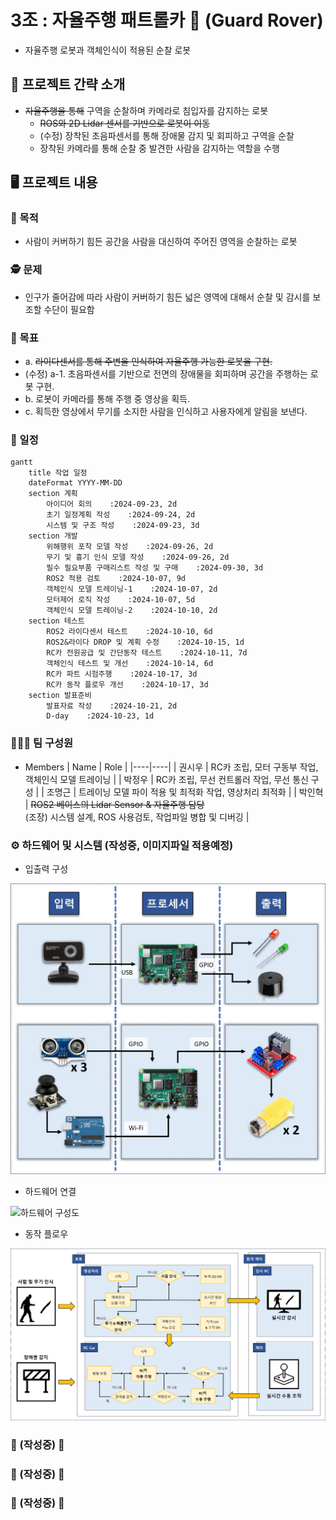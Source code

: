 # 3조 : 자율주행 패트롤카 🚓 (Guard Rover)
  - 자율주행 로봇과 객체인식이 적용된 순찰 로봇

## 📑 프로젝트 간략 소개
- ~~자율주행을 통해~~ 구역을 순찰하며 카메라로 침입자를 감지하는 로봇
  - ~~ROS와 2D Lidar 센서를 기반으로 로봇이 이동~~
  - (수정) 장착된 초음파센서를 통해 장애물 감지 및 회피하고 구역을 순찰
  - 장착된 카메라를 통해 순찰 중 발견한 사람을 감지하는 역할을 수행

## 🖥️ 프로젝트 내용

### 🎯 목적
- 사람이 커버하기 힘든 공간을 사람을 대신하여 주어진 영역을 순찰하는 로봇

### 🕵️ 문제
- 인구가 줄어감에 따라 사람이 커버하기 힘든 넓은 영역에 대해서 순찰 및 감시를 보조할 수단이 필요함

### 🎳 목표
- a. ~~라이다센서를 통해 주변을 인식하여 자율주행 가능한 로봇을 구현.~~
- (수정) a-1. 초음파센서를 기반으로 전면의 장애물을 회피하며 공간을 주행하는 로봇 구현.
- b. 로봇이 카메라를 통해 주행 중 영상을 획득.
- c. 획득한 영상에서 무기를 소지한 사람을 인식하고 사용자에게 알림을 보낸다.

### 📅 일정
```mermaid
gantt
    title 작업 일정
    dateFormat YYYY-MM-DD
    section 계획
        아이디어 회의    :2024-09-23, 2d
        초기 일정계획 작성    :2024-09-24, 2d
        시스템 및 구조 작성    :2024-09-23, 3d
    section 개발
        위해행위 포착 모델 작성    :2024-09-26, 2d
        무기 및 흉기 인식 모델 작성    :2024-09-26, 2d
        필수 필요부품 구매리스트 작성 및 구매    :2024-09-30, 3d
        ROS2 적용 검토    :2024-10-07, 9d
        객체인식 모델 트레이닝-1    :2024-10-07, 2d
        모터제어 로직 작성    :2024-10-07, 5d
        객체인식 모델 트레이닝-2    :2024-10-10, 2d
    section 테스트
        ROS2 라이다센서 테스트    :2024-10-10, 6d
        ROS2&라이다 DROP 및 계획 수정    :2024-10-15, 1d
        RC카 전원공급 및 간단동작 테스트    :2024-10-11, 7d
        객체인식 테스트 및 개선    :2024-10-14, 6d
        RC카 파트 시험주행    :2024-10-17, 3d
        RC카 동작 플로우 개선    :2024-10-17, 3d
    section 발표준비
        발표자료 작성    :2024-10-21, 2d
        D-day    :2024-10-23, 1d
```


### 🧑‍🤝‍🧑 팀 구성원
- Members
  | Name | Role |
  |----|----|
  | 권시우 | RC카 조립, 모터 구동부 작업, 객체인식 모델 트레이닝 |
  | 박정우 | RC카 조립, 무선 컨트롤러 작업, 무선 통신 구성 |
  | 조명근 | 트레이닝 모델 파이 적용 및 최적화 작업, 영상처리 최적화 |
  | 박인혁 | ~~ROS2 베이스의 Lidar Sensor & 자율주행 담당~~ <br> (조장) 시스템 설계, ROS 사용검토, 작업파일 병합 및 디버깅 |


### ⚙️ 하드웨어 및 시스템 (작성중, 이미지파일 적용예정)
- 입출력 구성

![입출력 구성도](./doc/images/inout_diagram.jpg)

- 하드웨어 연결

![하드웨어 구성도](./doc/images/hardware_diagram.jpg)

- 동작 플로우

![동작 플로우차트](./doc/images/flowchart_diagram.jpg)

### 🚧 (작성중) 🚧

### 🚧 (작성중) 🚧

### 🚧 (작성중) 🚧
